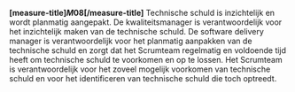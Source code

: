 <!-- begin: measure -->
**[measure-title]$M08$[/measure-title]**
Technische schuld is inzichtelijk en wordt planmatig aangepakt. De kwaliteitsmanager is verantwoordelijk voor het inzichtelijk maken van de technische schuld. De software delivery manager is verantwoordelijk voor het planmatig aanpakken van de technische schuld en zorgt dat het Scrumteam regelmatig en voldoende tijd heeft om technische schuld te voorkomen en op te lossen. Het Scrumteam is verantwoordelijk voor het zoveel mogelijk voorkomen van technische schuld en voor het identificeren van technische schuld die toch optreedt.
<!-- end: measure -->
